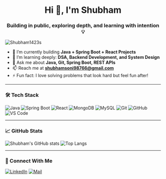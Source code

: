 <h1 align="center">Hi 👋, I'm Shubham</h1>
<h3 align="center">Building in public, exploring depth, and learning with intention 💡</h3>

<p align="left">
  <img src="https://komarev.com/ghpvc/?username=Shubham1423s&label=Profile%20views&color=0e75b6&style=flat" alt="Shubham1423s" />
</p>

- 🔭 I’m currently building **Java + Spring Boot + React Projects**
- 🌱 I’m learning deeply: **DSA, Backend Development, and System Design**
- 💬 Ask me about **Java, Git, Spring Boot, REST APIs**
- 📫 Reach me at **shubhamsoni98766@gmail.com**
- ⚡ Fun fact: I love solving problems that look hard but feel fun after!

---

### 🛠 Tech Stack

![Java](https://img.shields.io/badge/Java-ED8B00?style=for-the-badge&logo=java&logoColor=white)
![Spring Boot](https://img.shields.io/badge/SpringBoot-6DB33F?style=for-the-badge&logo=springboot&logoColor=white)
![React](https://img.shields.io/badge/React-20232A?style=for-the-badge&logo=react&logoColor=61DAFB)
![MongoDB](https://img.shields.io/badge/MongoDB-4EA94B?style=for-the-badge&logo=mongodb&logoColor=white)
![MySQL](https://img.shields.io/badge/MySQL-0DB7ED?style=for-the-badge&logo=mysql&logoColor=white)
![Git](https://img.shields.io/badge/Git-F05032?style=for-the-badge&logo=git&logoColor=white)
![GitHub](https://img.shields.io/badge/GitHub-181717?style=for-the-badge&logo=github&logoColor=white)
![VS Code](https://img.shields.io/badge/VSCode-007ACC?style=for-the-badge&logo=visual-studio-code&logoColor=white)

---



### 📈 GitHub Stats

![Shubham's GitHub stats](https://github-readme-stats.vercel.app/api?username=Shubham1423s&show_icons=true&theme=radical)
![Top Langs](https://github-readme-stats.vercel.app/api/top-langs/?username=Shubham1423s&layout=compact)

---

### 🔗 Connect With Me

[![LinkedIn](https://img.shields.io/badge/LinkedIn-blue?style=flat&logo=linkedin)](https://www.linkedin.com/in/shubham-soni-82a74321b/)
[![Mail](https://img.shields.io/badge/Email-D14836?style=flat&logo=gmail&logoColor=white)](mailto:your_shubhamsoni98766@gmail.com)

